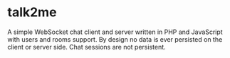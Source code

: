 talk2me
=======

A simple WebSocket chat client and server written in PHP and JavaScript with users and rooms support. By design no data is ever persisted on the client or server side. Chat sessions are not persistent.
